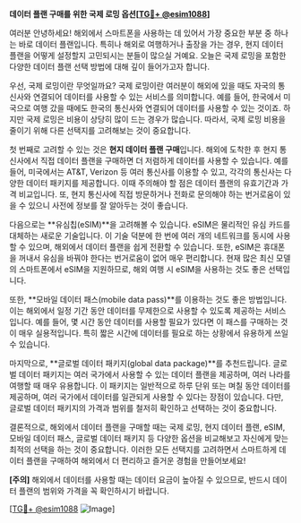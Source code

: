 **데이터 플랜 구매를 위한 국제 로밍 옵션[[TG💪+ @esim1088](https://t.me/s/esim1088)]**

여러분 안녕하세요! 해외에서 스마트폰을 사용하는 데 있어서 가장 중요한 부분 중 하나는 바로 데이터 플랜입니다. 특히나 해외로 여행하거나 출장을 가는 경우, 현지 데이터 플랜을 어떻게 설정할지 고민되시는 분들이 많으실 거예요. 오늘은 국제 로밍을 포함한 다양한 데이터 플랜 선택 방법에 대해 깊이 들어가고자 합니다.

우선, 국제 로밍이란 무엇일까요? 국제 로밍이란 여러분이 해외에 있을 때도 자국의 통신사와 연결되어 데이터를 사용할 수 있는 서비스를 의미합니다. 예를 들어, 한국에서 미국으로 여행 갔을 때에도 한국의 통신사와 연결되어 데이터를 사용할 수 있는 것이죠. 하지만 국제 로밍은 비용이 상당히 많이 드는 경우가 많습니다. 따라서, 국제 로밍 비용을 줄이기 위해 다른 선택지를 고려해보는 것이 중요합니다.

첫 번째로 고려할 수 있는 것은 **현지 데이터 플랜 구매**입니다. 해외에 도착한 후 현지 통신사에서 직접 데이터 플랜을 구매하면 더 저렴하게 데이터를 사용할 수 있습니다. 예를 들어, 미국에서는 AT&T, Verizon 등 여러 통신사를 이용할 수 있고, 각각의 통신사는 다양한 데이터 패키지를 제공합니다. 이때 주의해야 할 점은 데이터 플랜의 유효기간과 가격 비교입니다. 또, 현지 통신사에 직접 방문하거나 전화로 문의해야 하는 번거로움이 있을 수 있으니 사전에 정보를 잘 알아두는 것이 좋습니다.

다음으로는 **유심칩(eSIM)**을 고려해볼 수 있습니다. eSIM은 물리적인 유심 카드를 대체하는 새로운 기술입니다. 이 기술 덕분에 한 번에 여러 개의 네트워크를 동시에 사용할 수 있으며, 해외에서 데이터 플랜을 쉽게 전환할 수 있습니다. 또한, eSIM은 휴대폰을 꺼내서 유심을 바꿔야 한다는 번거로움이 없어 매우 편리합니다. 현재 많은 최신 모델의 스마트폰에서 eSIM을 지원하므로, 해외 여행 시 eSIM을 사용하는 것도 좋은 선택입니다.

또한, **모바일 데이터 패스(mobile data pass)**를 이용하는 것도 좋은 방법입니다. 이는 해외에서 일정 기간 동안 데이터를 무제한으로 사용할 수 있도록 제공하는 서비스입니다. 예를 들어, 몇 시간 동안 데이터를 사용할 필요가 있다면 이 패스를 구매하는 것이 매우 실용적입니다. 특히 짧은 시간에 데이터를 필요로 하는 상황에서 유용하게 쓰일 수 있습니다.

마지막으로, **글로벌 데이터 패키지(global data package)**를 추천드립니다. 글로벌 데이터 패키지는 여러 국가에서 사용할 수 있는 데이터 플랜을 제공하며, 여러 나라를 여행할 때 매우 유용합니다. 이 패키지는 일반적으로 하루 단위 또는 며칠 동안 데이터를 제공하며, 여러 국가에서 데이터를 일관되게 사용할 수 있다는 장점이 있습니다. 다만, 글로벌 데이터 패키지의 가격과 범위를 철저히 확인하고 선택하는 것이 중요합니다.

결론적으로, 해외에서 데이터 플랜을 구매할 때는 국제 로밍, 현지 데이터 플랜, eSIM, 모바일 데이터 패스, 글로벌 데이터 패키지 등 다양한 옵션을 비교해보고 자신에게 맞는 최적의 선택을 하는 것이 중요합니다. 이러한 모든 선택지를 고려하면서 스마트하게 데이터 플랜을 구매하여 해외에서 더 편리하고 즐거운 경험을 만들어보세요!

**[주의]** 해외에서 데이터를 사용할 때는 데이터 요금이 높아질 수 있으므로, 반드시 데이터 플랜의 범위와 가격을 꼭 확인하시기 바랍니다.

[[TG💪+ @esim1088](https://t.me/s/esim1088) ![Image](https://i.postimg.cc/Y0z9fWf4/image.png)]